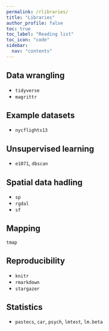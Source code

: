 ```yaml
---
permalink: /rlibraries/
title: "Libraries"
author_profile: false
toc: true
toc_label: "Reading list"
toc_icon: "code"
sidebar:
  nav: "contents"
---
```



## Data wrangling

- `tidyverse`
- `magrittr`


## Example datasets

- `nycflights13`


## Unsupervised learning

- `e1071`, `dbscan`


## Spatial data hadling

- `sp`
- `rgdal`
- `sf`


## Mapping

`tmap`


## Reproducibility

- `knitr`
- `rmarkdown`
- `stargazer`


## Statistics
- `pastecs`, `car`, `psych`, `lmtest`, `lm.beta`